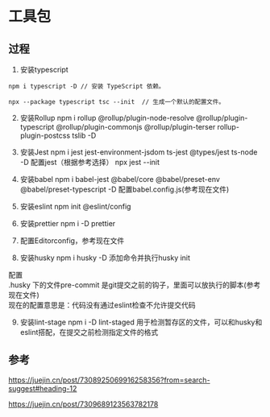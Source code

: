 # 工具包

## 过程
1. 安装typescript
```
npm i typescript -D // 安装 TypeScript 依赖。

npx --package typescript tsc --init  // 生成一个默认的配置文件。
```

2. 安装Rollup
npm i rollup @rollup/plugin-node-resolve @rollup/plugin-typescript @rollup/plugin-commonjs @rollup/plugin-terser rollup-plugin-postcss tslib -D

3. 安装Jest
npm i jest jest-environment-jsdom ts-jest @types/jest ts-node -D
配置jest（根据参考选择）
npx jest --init

4. 安装babel
npm i babel-jest @babel/core @babel/preset-env @babel/preset-typescript -D
配置babel.config.js(参考现在文件)

5. 安装eslint
npm init @eslint/config

6. 安装prettier
npm i -D prettier

7. 配置Editorconfig，参考现在文件

8. 安装husky
npm i husky -D
添加命令并执行husky init

配置    
.husky 下的文件pre-commit 是git提交之前的钩子，里面可以放执行的脚本(参考现在文件)   
现在的配置意思是：代码没有通过eslint检查不允许提交代码

9. 安装lint-stage
npm i -D lint-staged
用于检测暂存区的文件，可以和husky和eslint搭配，在提交之前检测指定文件的格式



## 参考
https://juejin.cn/post/7308925069916258356?from=search-suggest#heading-12  

https://juejin.cn/post/7309689123563782178  
